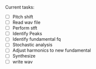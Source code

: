 Current tasks:
  - [ ] Pitch shift
  - [ ] Read wav file
  - [ ] Perform stft
  - [ ] Identify Peaks
  - [ ] Identify fundamental fq
  - [ ] Stochastic analysis
  - [ ] Adjust harmonics to new fundamental
  - [ ] Synthesize
  - [ ] write wav
